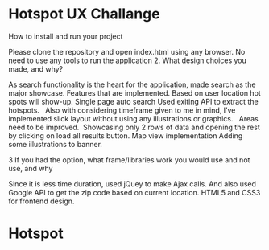 # Hotspot UX Challange
How to install and run your project

Please clone the repository and open index.html using any browser. No need to use any tools to run the application
2. What design choices you made, and why?

As search functionality is the heart for the application, made search as the major showcase. 
Features that are implemented.
 Based on user location hot spots will show-up. 
 Single page auto search 
 Used exiting API to extract the hotspots.   Also with considering timeframe given to me in mind, I’ve implemented slick layout without using any illustrations or graphics. 
   Areas need to be improved. 
Showcasing only 2 rows of data and opening the rest by clicking on load all results button.
Map view implementation
Adding some illustrations to banner.

3 If you had the option, what frame/libraries work you would use and not use, and why

Since it is less time duration, used jQuey to make Ajax calls. And also used Google API to get the zip code based on current location. HTML5 and CSS3 for frontend design.

# Hotspot
